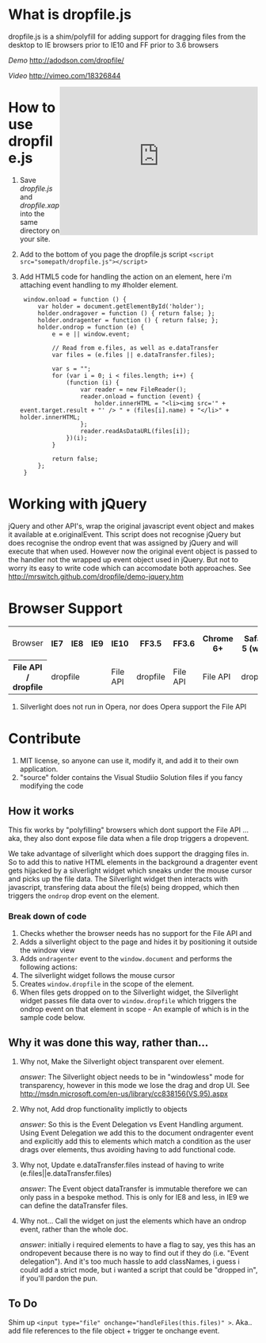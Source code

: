 # What is dropfile.js
dropfile.js is a shim/polyfill for adding support for dragging files from the desktop to IE browsers prior to IE10 and FF prior to 3.6 browsers

*Demo* http://adodson.com/dropfile/

*Video* http://vimeo.com/18326844

<iframe src="http://player.vimeo.com/video/18326844" width="400" height="300" style="float:right;" frameborder="0"></iframe> 


# How to use dropfile.js

1. Save *dropfile.js* and *dropfile.xap* into the same directory on your site.

2. Add to the bottom of you page the dropfile.js script `<script src="somepath/dropfile.js"></script>`

3. Add HTML5 code for handling the action on an element, here i'm attaching event handling to my #holder element.

		window.onload = function () {
		    var holder = document.getElementById('holder');
		    holder.ondragover = function () { return false; };
		    holder.ondragenter = function () { return false; };
		    holder.ondrop = function (e) {
		        e = e || window.event;
		
		        // Read from e.files, as well as e.dataTransfer
		        var files = (e.files || e.dataTransfer.files);
		
		        var s = "";
		        for (var i = 0; i < files.length; i++) {
		            (function (i) {
		                var reader = new FileReader();
		                reader.onload = function (event) {
		                    holder.innerHTML = "<li><img src='" + event.target.result + "' /> " + (files[i].name) + "</li>" + holder.innerHTML;
		                };
		                reader.readAsDataURL(files[i]);
		            })(i);
		        }
		
		        return false;
		    };
		}

# Working with jQuery

jQuery and other API's, wrap the original javascript event object and makes it available at e.originalEvent. This script does not recognise jQuery but does recognise the ondrop event that was assigned by jQuery and will execute that when used. However now the original event object is passed to the handler not the wrapped up event object used in jQuery. But not to worry its easy to write code which can accomodate both approaches. See http://mrswitch.github.com/dropfile/demo-jquery.htm


# Browser Support

<table>
	<tr>
		<td >Browser</td>
		<th >IE7</th>
		<th >IE8</th>
		<th >IE9</th>
		<th >IE10</th>
		<th >FF3.5</th>
		<th >FF3.6</th>
		<th >Chrome 6+</th>
		<th >Safari 5 (win)</th>
		<th >Safari 6 (win)</th>
		<th >Opera 10</th>
	</tr>
	<tr>
		<th>File API / dropfile</th>
		<td colspan=3>dropfile</td>
		<td>File API</td>
		<td>dropfile</td>
		<td>File API</td>
		<td>File API</td>
		<td>dropfile</td>
		<td>File API</td>
		<td>no<sup>1</sup></td>
	</tr>
</table>


1. Silverlight does not run in Opera, nor does Opera support the File API



# Contribute

1. MIT license, so anyone can use it, modify it, and add it to their own application.
2. "source" folder contains the Visual Studiio Solution files if you fancy modifying the code

## How it works

This fix works by "polyfilling" browsers which dont support the File API ... aka, they also dont expose file data when a file drop triggers a dropevent.

We take advantage of silverlight which does support the dragging files in. So to add this to native HTML elements in the background a dragenter event gets hijacked by a silverlight widget which sneaks under the mouse cursor and picks up the file data. The Silverlight widget then interacts with javascript, transfering data about the file(s) being dropped, which then triggers the `ondrop` drop event on the element.

### Break down of code

1. Checks whether the browser needs has no support for the File API and 
2. Adds a silverlight object to the page and hides it by positioning it outside the window view
3. Adds `ondragenter` event to the `window.document` and performs the following actions:
4. The silverlight widget follows the mouse cursor
5. Creates `window.dropfile` in the scope of the element.
6. When files gets dropped on to the Silverlight widget, the Silverlight widget passes file data over to `window.dropfile` which triggers the ondrop event on that element in scope - An example of which is in the sample code below.


## Why it was done this way, rather than... 

1. Why not, Make the Silverlight object transparent over element. 

	*answer*: The Silverlight object needs to be in "windowless" mode for transparency, however in this mode we lose the drag and drop UI. See http://msdn.microsoft.com/en-us/library/cc838156(VS.95).aspx

2. Why not, Add drop functionality implictly to objects

	*answer*: So this is the Event Delegation vs Event Handling argument. Using Event Delegation we add this to the document ondragenter event and explicitly add this to elements which match a condition as the user drags over elements, thus avoiding having to add functional code.
	
3. Why not, Update e.dataTransfer.files instead of having to write (e.files||e.dataTransfer.files)

	*answer*: The Event object dataTransfer is immutable therefore we can only pass in a bespoke method. This is only for IE8 and less, in IE9 we can define the dataTransfer files. 

4. Why not... Call the widget on just the elements which have an ondrop event, rather than the whole doc.

	*answer*: initially i required elements to have a flag to say, yes this has an ondropevent because there is no way to find out if they do (i.e. "Event delegation"). And it's too much hassle to add classNames, i guess i could add a strict mode, but i wanted a script that could be "dropped in", if you'll pardon the pun.


## To Do

Shim up `<input type="file" onchange="handleFiles(this.files)" >`. Aka.. add file references to the file object + trigger te onchange event.